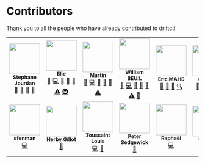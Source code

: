 # Contributors

Thank you to all the people who have already contributed to driftctl.

<!-- ALL-CONTRIBUTORS-LIST:START - Do not remove or modify this section -->
<!-- prettier-ignore-start -->
<!-- markdownlint-disable -->
<table>
  <tr>
    <td align="center"><a href="https://github.com/sjourdan"><img src="https://avatars.githubusercontent.com/u/419121?v=4?s=80" width="80px;" alt=""/><br /><sub><b>Stephane Jourdan</b></sub></a><br /><a href="https://github.com/cloudskiff/driftctl/commits?author=sjourdan" title="Documentation">📖</a> <a href="#ideas-sjourdan" title="Ideas, Planning, & Feedback">🤔</a> <a href="#talk-sjourdan" title="Talks">📢</a> <a href="#question-sjourdan" title="Answering Questions">💬</a></td>
    <td align="center"><a href="https://www.elie.ski"><img src="https://avatars.githubusercontent.com/u/6154987?v=4?s=80" width="80px;" alt=""/><br /><sub><b>Elie</b></sub></a><br /><a href="https://github.com/cloudskiff/driftctl/commits?author=eliecharra" title="Documentation">📖</a> <a href="https://github.com/cloudskiff/driftctl/commits?author=eliecharra" title="Code">💻</a> <a href="https://github.com/cloudskiff/driftctl/issues?q=author%3Aeliecharra" title="Bug reports">🐛</a> <a href="https://github.com/cloudskiff/driftctl/pulls?q=is%3Apr+reviewed-by%3Aeliecharra" title="Reviewed Pull Requests">👀</a> <a href="#maintenance-eliecharra" title="Maintenance">🚧</a> <a href="https://github.com/cloudskiff/driftctl/commits?author=eliecharra" title="Tests">⚠️</a> <a href="#infra-eliecharra" title="Infrastructure (Hosting, Build-Tools, etc)">🚇</a></td>
    <td align="center"><a href="http://moadib.net"><img src="https://avatars.githubusercontent.com/u/4931174?v=4?s=80" width="80px;" alt=""/><br /><sub><b>Martin</b></sub></a><br /><a href="https://github.com/cloudskiff/driftctl/commits?author=moadibfr" title="Documentation">📖</a> <a href="https://github.com/cloudskiff/driftctl/commits?author=moadibfr" title="Code">💻</a> <a href="https://github.com/cloudskiff/driftctl/issues?q=author%3Amoadibfr" title="Bug reports">🐛</a> <a href="https://github.com/cloudskiff/driftctl/pulls?q=is%3Apr+reviewed-by%3Amoadibfr" title="Reviewed Pull Requests">👀</a> <a href="#maintenance-moadibfr" title="Maintenance">🚧</a> <a href="https://github.com/cloudskiff/driftctl/commits?author=moadibfr" title="Tests">⚠️</a></td>
    <td align="center"><a href="http://wbeuil.com"><img src="https://avatars.githubusercontent.com/u/8110579?v=4?s=80" width="80px;" alt=""/><br /><sub><b>William BEUIL</b></sub></a><br /><a href="https://github.com/cloudskiff/driftctl/commits?author=wbeuil" title="Documentation">📖</a> <a href="https://github.com/cloudskiff/driftctl/commits?author=wbeuil" title="Code">💻</a> <a href="https://github.com/cloudskiff/driftctl/issues?q=author%3Awbeuil" title="Bug reports">🐛</a> <a href="https://github.com/cloudskiff/driftctl/pulls?q=is%3Apr+reviewed-by%3Awbeuil" title="Reviewed Pull Requests">👀</a> <a href="#maintenance-wbeuil" title="Maintenance">🚧</a> <a href="https://github.com/cloudskiff/driftctl/commits?author=wbeuil" title="Tests">⚠️</a> <a href="#tool-wbeuil" title="Tools">🔧</a></td>
    <td align="center"><a href="https://github.com/emahe22"><img src="https://avatars.githubusercontent.com/u/22610513?v=4?s=80" width="80px;" alt=""/><br /><sub><b>Eric MAHE</b></sub></a><br /><a href="https://github.com/cloudskiff/driftctl/commits?author=emahe22" title="Documentation">📖</a> <a href="#ideas-emahe22" title="Ideas, Planning, & Feedback">🤔</a> <a href="#business-emahe22" title="Business development">💼</a> <a href="#fundingFinding-emahe22" title="Funding Finding">🔍</a></td>
    <td align="center"><a href="http://driftctl.com/"><img src="https://avatars.githubusercontent.com/u/39477124?v=4?s=80" width="80px;" alt=""/><br /><sub><b>GeraldC</b></sub></a><br /><a href="https://github.com/cloudskiff/driftctl/commits?author=GeraldC13" title="Documentation">📖</a> <a href="#ideas-GeraldC13" title="Ideas, Planning, & Feedback">🤔</a> <a href="#business-GeraldC13" title="Business development">💼</a> <a href="#content-GeraldC13" title="Content">🖋</a></td>
    <td align="center"><a href="http://b.juglas.name"><img src="https://avatars.githubusercontent.com/u/5703?v=4?s=80" width="80px;" alt=""/><br /><sub><b>Bertrand Juglas</b></sub></a><br /><a href="https://github.com/cloudskiff/driftctl/commits?author=bertux" title="Documentation">📖</a></td>
    <td align="center"><a href="https://github.com/sshota0809"><img src="https://avatars.githubusercontent.com/u/8736380?v=4?s=80" width="80px;" alt=""/><br /><sub><b>Suzuki Shota</b></sub></a><br /><a href="https://github.com/cloudskiff/driftctl/commits?author=sshota0809" title="Code">💻</a> <a href="https://github.com/cloudskiff/driftctl/issues?q=author%3Asshota0809" title="Bug reports">🐛</a></td>
  </tr>
  <tr>
    <td align="center"><a href="https://github.com/sfenman"><img src="https://avatars.githubusercontent.com/u/43748066?v=4?s=80" width="80px;" alt=""/><br /><sub><b>sfenman</b></sub></a><br /><a href="https://github.com/cloudskiff/driftctl/commits?author=sfenman" title="Code">💻</a></td>
    <td align="center"><a href="https://github.com/herbygillot"><img src="https://avatars.githubusercontent.com/u/618376?v=4?s=80" width="80px;" alt=""/><br /><sub><b>Herby Gillot</b></sub></a><br /><a href="#tool-herbygillot" title="Tools">🔧</a></td>
    <td align="center"><a href="http://louistoussaint.fr"><img src="https://avatars.githubusercontent.com/u/66522867?v=4?s=80" width="80px;" alt=""/><br /><sub><b>Toussaint Louis</b></sub></a><br /><a href="https://github.com/cloudskiff/driftctl/commits?author=lotoussa" title="Code">💻</a> <a href="https://github.com/cloudskiff/driftctl/commits?author=lotoussa" title="Documentation">📖</a></td>
    <td align="center"><a href="https://dev.to/psedge"><img src="https://avatars.githubusercontent.com/u/5781397?v=4?s=80" width="80px;" alt=""/><br /><sub><b>Peter Sedgewick</b></sub></a><br /><a href="https://github.com/cloudskiff/driftctl/commits?author=psedge" title="Documentation">📖</a></td>
    <td align="center"><a href="https://crvx.fr/"><img src="https://avatars.githubusercontent.com/u/16480203?v=4?s=80" width="80px;" alt=""/><br /><sub><b>Raphaël</b></sub></a><br /><a href="https://github.com/cloudskiff/driftctl/commits?author=sundowndev" title="Code">💻</a></td>
    <td align="center"><a href="https://github.com/vainkop"><img src="https://avatars.githubusercontent.com/u/28118190?v=4?s=80" width="80px;" alt=""/><br /><sub><b>vainkop</b></sub></a><br /><a href="https://github.com/cloudskiff/driftctl/issues?q=author%3Avainkop" title="Bug reports">🐛</a></td>
    <td align="center"><a href="https://remidoreau.com"><img src="https://avatars.githubusercontent.com/u/32459935?v=4?s=80" width="80px;" alt=""/><br /><sub><b>Rémi Doreau</b></sub></a><br /><a href="https://github.com/cloudskiff/driftctl/commits?author=ayshiff" title="Code">💻</a></td>
  </tr>
</table>

<!-- markdownlint-restore -->
<!-- prettier-ignore-end -->

<!-- ALL-CONTRIBUTORS-LIST:END -->
